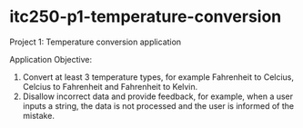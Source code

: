 # itc250-p1-temperature-conversion
Project 1: Temperature conversion application 

Application Objective:
1. Convert at least 3 temperature types, for example Fahrenheit to Celcius, Celcius to Fahrenheit and Fahrenheit to Kelvin.
2. Disallow incorrect data and provide feedback, for example, when a user inputs a string, the data is not processed and the user is informed of the mistake.

